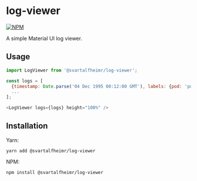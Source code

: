 # log-viewer
[![NPM](https://img.shields.io/npm/v/@svartalfheimr/log-viewer.svg)](https://www.npmjs.com/package/@svartalfheimr/log-viewer)

A simple Material UI log viewer.

## Usage

```javascript
import LogViewer from '@svartalfheimr/log-viewer';

const logs = [
  {timestamp: Date.parse('04 Dec 1995 00:12:00 GMT'), labels: {pod: 'pod-232-232323', server: 'Frank'}, log: 'This is a log entry'},
  ...
];

<LogViewer logs={logs} height="100%" />
```

## Installation

Yarn:
```shell
yarn add @svartalfheimr/log-viewer
```

NPM:
```shell
npm install @svartalfheimr/log-viewer
```
